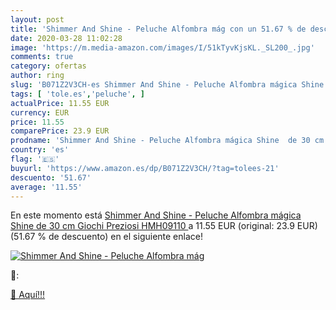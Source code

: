 ```yaml
---
layout: post
title: 'Shimmer And Shine - Peluche Alfombra mág con un 51.67 % de descuento'
date: 2020-03-28 11:02:28
image: 'https://m.media-amazon.com/images/I/51kTyvKjsKL._SL200_.jpg'
comments: true
category: ofertas
author: ring
slug: 'B071Z2V3CH-es Shimmer And Shine - Peluche Alfombra mágica Shine de 30 cm...'
tags: [ 'tole.es','peluche', ]
actualPrice: 11.55 EUR
currency: EUR
price: 11.55
comparePrice: 23.9 EUR
prodname: 'Shimmer And Shine - Peluche Alfombra mágica Shine  de 30 cm  Giochi Preziosi HMH09110 '
country: 'es'
flag: '🇪🇸'
buyurl: 'https://www.amazon.es/dp/B071Z2V3CH/?tag=tolees-21'
descuento: '51.67'
average: '11.55'
---
```


En este momento está [Shimmer And Shine - Peluche Alfombra mágica Shine  de 30 cm  Giochi Preziosi HMH09110 ](https://www.amazon.es/dp/B071Z2V3CH/?tag=tolees-21) a 11.55 EUR (original: 23.9 EUR) (51.67 %  de descuento) en el siguiente enlace!

[![Shimmer And Shine - Peluche Alfombra mág](https://m.media-amazon.com/images/I/51kTyvKjsKL._SL200_.jpg)](https://www.amazon.es/dp/B071Z2V3CH/?tag=tolees-21)

🔎:


[🛒 Aquí!!!](https://www.amazon.es/dp/B071Z2V3CH/?tag=tolees-21)
